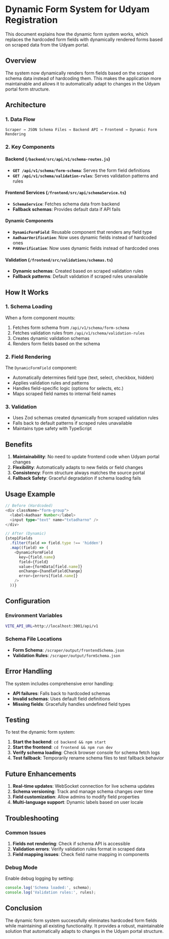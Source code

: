 # Dynamic Form System for Udyam Registration

This document explains how the dynamic form system works, which replaces the hardcoded form fields with dynamically rendered forms based on scraped data from the Udyam portal.

## Overview

The system now dynamically renders form fields based on the scraped schema data instead of hardcoding them. This makes the application more maintainable and allows it to automatically adapt to changes in the Udyam portal form structure.

## Architecture

### 1. Data Flow
```
Scraper → JSON Schema Files → Backend API → Frontend → Dynamic Form Rendering
```

### 2. Key Components

#### Backend (`/backend/src/api/v1/schema-routes.js`)
- **`GET /api/v1/schema/form-schema`**: Serves the form field definitions
- **`GET /api/v1/schema/validation-rules`**: Serves validation patterns and rules

#### Frontend Services (`/frontend/src/api/schemaService.ts`)
- **`SchemaService`**: Fetches schema data from backend
- **Fallback schemas**: Provides default data if API fails

#### Dynamic Components
- **`DynamicFormField`**: Reusable component that renders any field type
- **`AadhaarVerification`**: Now uses dynamic fields instead of hardcoded ones
- **`PANVerification`**: Now uses dynamic fields instead of hardcoded ones

#### Validation (`/frontend/src/validations/schemas.ts`)
- **Dynamic schemas**: Created based on scraped validation rules
- **Fallback patterns**: Default validation if scraped rules unavailable

## How It Works

### 1. Schema Loading
When a form component mounts:
1. Fetches form schema from `/api/v1/schema/form-schema`
2. Fetches validation rules from `/api/v1/schema/validation-rules`
3. Creates dynamic validation schemas
4. Renders form fields based on the schema

### 2. Field Rendering
The `DynamicFormField` component:
- Automatically determines field type (text, select, checkbox, hidden)
- Applies validation rules and patterns
- Handles field-specific logic (options for selects, etc.)
- Maps scraped field names to internal field names

### 3. Validation
- Uses Zod schemas created dynamically from scraped validation rules
- Falls back to default patterns if scraped rules unavailable
- Maintains type safety with TypeScript

## Benefits

1. **Maintainability**: No need to update frontend code when Udyam portal changes
2. **Flexibility**: Automatically adapts to new fields or field changes
3. **Consistency**: Form structure always matches the source portal
4. **Fallback Safety**: Graceful degradation if schema loading fails

## Usage Example

```typescript
// Before (Hardcoded)
<div className="form-group">
  <label>Aadhaar Number</label>
  <input type="text" name="txtadharno" />
</div>

// After (Dynamic)
{step1Fields
  .filter(field => field.type !== 'hidden')
  .map((field) => (
    <DynamicFormField
      key={field.name}
      field={field}
      value={formData[field.name]}
      onChange={handleFieldChange}
      error={errors[field.name]}
    />
  ))}
```

## Configuration

### Environment Variables
```bash
VITE_API_URL=http://localhost:3001/api/v1
```

### Schema File Locations
- **Form Schema**: `/scraper/output/frontendSchema.json`
- **Validation Rules**: `/scraper/output/formSchema.json`

## Error Handling

The system includes comprehensive error handling:
- **API failures**: Falls back to hardcoded schemas
- **Invalid schemas**: Uses default field definitions
- **Missing fields**: Gracefully handles undefined field types

## Testing

To test the dynamic form system:

1. **Start the backend**: `cd backend && npm start`
2. **Start the frontend**: `cd frontend && npm run dev`
3. **Verify schema loading**: Check browser console for schema fetch logs
4. **Test fallback**: Temporarily rename schema files to test fallback behavior

## Future Enhancements

1. **Real-time updates**: WebSocket connection for live schema updates
2. **Schema versioning**: Track and manage schema changes over time
3. **Field customization**: Allow admins to modify field properties
4. **Multi-language support**: Dynamic labels based on user locale

## Troubleshooting

### Common Issues

1. **Fields not rendering**: Check if schema API is accessible
2. **Validation errors**: Verify validation rules format in scraped data
3. **Field mapping issues**: Check field name mapping in components

### Debug Mode

Enable debug logging by setting:
```typescript
console.log('Schema loaded:', schema);
console.log('Validation rules:', rules);
```

## Conclusion

The dynamic form system successfully eliminates hardcoded form fields while maintaining all existing functionality. It provides a robust, maintainable solution that automatically adapts to changes in the Udyam portal structure.
